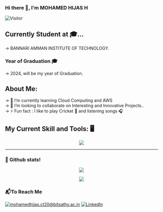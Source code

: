 ### Hi there 👋, I'm MOHAMED HIJAS H

![Visitor](https://visitor-badge.laobi.icu/badge?page_id=MOHAMED-HIJAS-H.MOHAMED-HIJAS-H)

<h2>Currently Student at 🎓...</h2>
  ->  BANNARI AMMAN INSTITUTE OF TECHNOLOGY.
<h3>Year of Graduation 🎓</h3>
  ->  2024, will be my year of Graduation.
    
    
## About Me:
<div>
        -> 🌱 I’m currently learning Cloud Computing and AWS<br/>
        -> 👯 I’m looking to collaborate on Interesting and Innovative Projects..<br/>
        -> ⚡ Fun fact : I like to play Cricket 🏏 and listening songs 🎧 <br/>
</div>

<h2>My Current Skill and Tools: 🖥️</h2>
<p align="center">
  <img src = "https://skillicons.dev/icons?i=c,cpp,html,css,js,mysql,git,python,flask,linux&theme=light" />
</p>

<hr>

<h3 align="left"> 🚀 Github stats! </h3>
<div align="center">
  <img align="center" src="https://github-readme-stats.vercel.app/api?username=MOHAMED-HIJAS-H&theme=highcontrast&show_icons=true&Color=white&count_private=true" />
</div>

<p align="center" >
 <img align="center" src="https://github-readme-streak-stats.herokuapp.com/?user=MOHAMED-HIJAS-H&theme=light&show_icons=true&count_private=true" />
</p>


<!-- 🔭 I’m currently working on ...
- 🌱 I’m currently learning ...
- 👯 I’m looking to collaborate on ...
- 🤔 I’m looking for help with ...
- 💬 Ask me about ...
- 📫 How to reach me: ...
- 😄 Pronouns: ...
- ⚡ Fun fact: ...
-->
<h3>📬To Reach Me</h3>

<a href="mailto:mohamedhijas.ct20@bitsathy.ac.in">![mohamedhijas.ct20@bitsathy.ac.in](https://img.shields.io/badge/Gmail-D14836?style=for-the-badge&logo=gmail&logoColor=white)</a> <a href="https://www.linkedin.com/in/mohamedhijas/">![LinkedIn](https://img.shields.io/badge/LinkedIn-0077B5?style=for-the-badge&logo=linkedin&logoColor=white)</a> 
